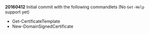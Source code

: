 **20160412**
Initial commit with the following commandlets (No `Get-Help` support yet)

- Get-CertificateTemplate
- New-DomainSignedCertificate